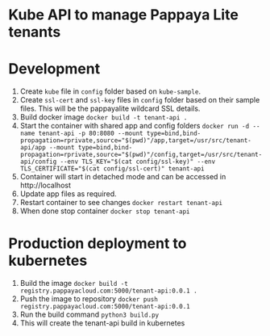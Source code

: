 # Kube API to manage Pappaya Lite tenants

# Development
1. Create `kube` file in `config` folder based on `kube-sample`.
1. Create `ssl-cert` and `ssl-key` files in `config` folder based on their sample files. This will be the pappayalite wildcard SSL details.
1. Build docker image ```docker build -t tenant-api . ```
1. Start the container with shared app and config folders ```docker run -d --name tenant-api -p 80:8080 --mount type=bind,bind-propagation=rprivate,source="$(pwd)"/app,target=/usr/src/tenant-api/app --mount type=bind,bind-propagation=rprivate,source="$(pwd)"/config,target=/usr/src/tenant-api/config --env TLS_KEY="$(cat config/ssl-key)" --env TLS_CERTIFICATE="$(cat config/ssl-cert)" tenant-api```
1. Container will start in detached mode and can be accessed in http://localhost
1. Update app files as required.
1. Restart container to see changes ```docker restart tenant-api```
1. When done stop container ```docker stop tenant-api```


# Production deployment to kubernetes

1. Build the image ```docker build -t registry.pappayacloud.com:5000/tenant-api:0.0.1 .```
1. Push the image to repository ```docker push registry.pappayacloud.com:5000/tenant-api:0.0.1```
1. Run the build command ```python3 build.py```
1. This will create the tenant-api build in kubernetes